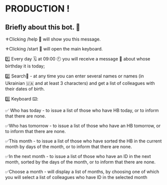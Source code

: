 # PRODUCTION !

## Briefly about this bot. 🦾

⚜️Clicking /help 🧭 will show you this message.

⚜️Clicking /start 👻 will open the main keyboard.

1️⃣ Every day 🗓 at 09:00 🕘 you will receive a message 📩 about whose birthday it is today;

2️⃣ Search🔎 - at any time you can enter several names or names (in Ukrainian 🇺🇦 and at least 3 characters) and get a list of colleagues with their dates of birth.

3️⃣ Keyboard ⌨️:

✅ Who has today - to issue a list of those who have HB today, or to inform that there are none.

✅Who has tomorrow - to issue a list of those who have an HB tomorrow, or to inform that there are none.

✅This month - to issue a list of those who have sorted the HB in the current month by days of the month, or to inform that there are none.

✅In the next month - to issue a list of those who have an ID in the next month, sorted by the days of the month, or to inform that there are none.

✅Choose a month - will display a list of months, by choosing one of which you will select a list of colleagues who have ID in the selected month
